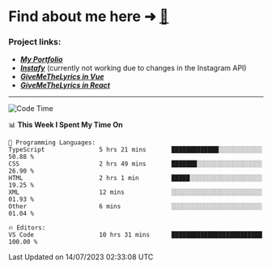 # Find about me here ➜ [🧑](https://pauabella.dev)

### Project links:
- ***[My Portfolio](https://pauabella.dev)***
- ***[Instafy](https://instafy.me)*** (currently not working due to changes in the Instagram API)
- ***[GiveMeTheLyrics in Vue](https://lyrics.pauabella.dev)***
- ***[GiveMeTheLyrics in React](https://pauabella.dev/GiveMeTheLyrics)***

---
<!--START_SECTION:waka-->
![Code Time](http://img.shields.io/badge/Code%20Time-2%2C309%20hrs%2052%20mins-blue)

📊 **This Week I Spent My Time On** 

```text
💬 Programming Languages: 
TypeScript               5 hrs 21 mins       █████████████░░░░░░░░░░░░   50.88 % 
CSS                      2 hrs 49 mins       ███████░░░░░░░░░░░░░░░░░░   26.90 % 
HTML                     2 hrs 1 min         █████░░░░░░░░░░░░░░░░░░░░   19.25 % 
XML                      12 mins             ░░░░░░░░░░░░░░░░░░░░░░░░░   01.93 % 
Other                    6 mins              ░░░░░░░░░░░░░░░░░░░░░░░░░   01.04 % 

🔥 Editors: 
VS Code                  10 hrs 31 mins      █████████████████████████   100.00 % 
```


 Last Updated on 14/07/2023 02:33:08 UTC
<!--END_SECTION:waka-->
